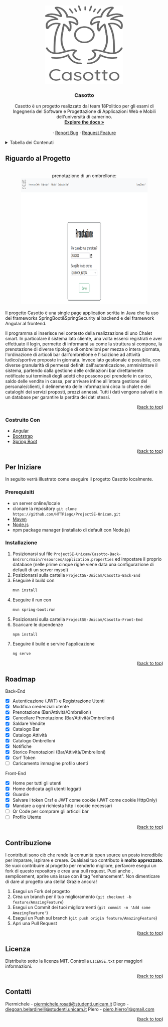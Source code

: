 <div id="top"></div>
<!-- PROJECT LOGO -->
<br />
<div align="center">
  <a href="https://github.com/HTTPiego/ProjectSE-Unicam">
    <img src="logo.jpg" alt="Logo" width="250" height="250">
  </a>

<h3 align="center">Casotto</h3>

  <p align="center">
    Casotto è un progetto realizzato dal team 18Politico per gli esami di Ingegneria del Software e Progettazione di Applicazioni Web e Mobili dell'università di camerino. 
    <br />
    <a href="https://github.com/HTTPiego/ProjectSE-Unicam"><strong>Explore the docs »</strong></a>
    <br />
    <br />
    ·
    <a href="https://github.com/HTTPiego/ProjectSE-Unicam/issues">Report Bug</a>
    ·
    <a href="https://github.com/HTTPiego/ProjectSE-Unicam/issues">Request Feature</a>
  </p>
</div>



<!-- TABLE OF CONTENTS -->
<details>
  <summary>Tabella dei Contenuti</summary>
  <ol>
    <li>
      <a href="#riguardo-al-progetto">Riguardo al Progetto</a>
      <ul>
        <li><a href="#costruito-con">Costruito Con</a></li>
      </ul>
    </li>
    <li>
      <a href="#per-iniziare">Per Iniziare</a>
      <ul>
        <li><a href="#prerequisiti">Prerequisiti</a></li>
        <li><a href="#installazione">Installazione</a></li>
      </ul>
    </li>
    <li><a href="#roadmap">Roadmap</a></li>
    <li><a href="#contribuzione">Contribuzione</a></li>
    <li><a href="#licenza">Licenza</a></li>
    <li><a href="#contatti">Contatti</a></li>
  </ol>
</details>



<!-- ABOUT THE PROJECT -->
## Riguardo al Progetto

<br>

<div align="center" text-align: center;>
  prenotazione di un ombrellone:
    <img src="prenotazione-ombrellone.png" alt="Logo" width="80%" height="400px">
 </div> 

<br>
Il progetto Casotto è una single page application scritta in Java che fa uso dei frameworks SpringBoot&SpringSecurity al backend e del framework Angular al frontend.

Il programma si inserisce nel contesto della realizzazione di uno Chalet smart. In particolare il sistema lato cliente, una volta essersi registrati e aver effettuato il login, permette di informarsi su come la struttura si compone, la prenotazione di diverse tipologie di ombrelloni per mezza o intera giornata, l'ordinazione di articoli bar dall'ombrellone e l'iscizione ad attività ludico/sportive proposte in giornata.
Invece lato gestionale è possibile, con diverse granularità di permessi definiti dall'autenticazione, amministrare il sistema, partendo dalla gestione delle ordinazioni bar direttamente notificate sui terminali degli adetti che possono poi prenderle in carico, saldo delle vendite in cassa, per arrivare infine all'intera gestione del personale/clienti, il delinemento delle informazioni circa lo chalet e dei cataloghi dei servizi proposti, prezzi annessi.
Tutti i dati vengono salvati e in un database per garantire la perdita dei dati stessi.

<p align="right">(<a href="#top">back to top</a>)</p>



### Costruito Con
* [Angular](https://angular.io/)
* [Bootstrap](https://getbootstrap.com)
* [Spring Boot](https://spring.io/projects/spring-boot)

<p align="right">(<a href="#top">back to top</a>)</p>



<!-- GETTING STARTED -->
## Per Iniziare

In seguito verrà illustrato come eseguire il progetto Casotto localmente. 

### Prerequisiti

* un server online/locale
* clonare la repository ```git clone https://github.com/HTTPiego/ProjectSE-Unicam.git ```
* [Maven](https://maven.apache.org/)
* [Node.js](https://nodejs.org)
* npm package manager (installato di default con Node.js)

### Installazione

1. Posizionarsi sul file  ```ProjectSE-Unicam/Casotto-Back-End/src/main/resources/application.properties``` ed impostare il proprio database (nelle prime cinque righe viene data una configurazione di default di un server mysql)
2. Posizionarsi sulla cartella ```ProjectSE-Unicam/Casotto-Back-End```
3. Eseguire il build con 
   ```sh
   mvn install
   ```
4. Eseguire il run con
   ```sh
   mvn spring-boot:run
   ```
5. Posizionarsi sulla cartella ```ProjectSE-Unicam/Casotto-Front-End```
6. Scaricare le dipendenze
   ```sh
   npm install 
   ```
7. Eseguire il build e servire l'applicazione
   ```sh
   ng serve 
   ```

<p align="right">(<a href="#top">back to top</a>)</p>



<!-- ROADMAP -->
## Roadmap

Back-End
- [x] Autenticazione (JWT) e Registrazione Utenti
- [x] Modifica credenziali utente
- [x] Prenotazione (Bar/Attività/Ombrelloni)
- [x] Cancellare Prenotazione (Bar/Attività/Ombrelloni)
- [x] Saldare Vendite
- [x] Catalogo Bar
- [x] Catalogo Attività
- [x] Catalogo Ombrelloni
- [x] Notifiche
- [x] Storico Prenotazioni (Bar/Attività/Ombrelloni) 
- [x] Csrf Token
- [ ] Caricamento immagine profilo utenti

Front-End
- [x] Home per tutti gli utenti
- [x] Home dedicata agli utenti loggati
- [x] Guardie
- [x] Salvare i token Crsf e JWT come cookie (JWT come cookie HttpOnly)
- [x] Mandare a ogni richiesta http i cookie necessari
- [ ] Qr Code per comprare gli articoli bar
- [ ] Profilo Utente

<p align="right">(<a href="#top">back to top</a>)</p>



<!-- CONTRIBUTING -->
## Contribuzione

I contributi sono ciò che rende la comunità open source un posto incredibile per imparare, ispirare e creare. Qualsiasi tuo contributo è **molto apprezzato**.
Se vuoi contribuire al progetto per renderlo migliore, perfavore esegui un fork di questo repository e crea una pull request. Puoi anche , semplicement, aprire una issue con il tag "enhancement".
Non dimenticare di dare al progetto una stella! Grazie ancora!

1. Esegui un Fork del progetto
2. Crea un branch per il tuo miglioramento (`git checkout -b feature/AmazingFeature`)
3. Esegui un Commit dei tuoi miglioramenti (`git commit -m 'Add some AmazingFeature'`)
4. Esegui un Push sul branch (`git push origin feature/AmazingFeature`)
5. Apri una Pull Request

<p align="right">(<a href="#top">back to top</a>)</p>



<!-- LICENSE -->
## Licenza

Distribuito sotto la licenza MIT. Controlla `LICENSE.txt` per maggiori informazioni.

<p align="right">(<a href="#top">back to top</a>)</p>



<!-- CONTACT -->
## Contatti


Piermichele - piermichele.rosati@studenti.unicam.it
Diego - diegoan.belardinelli@studenti.unicam.it
Piero - piero.hierro1@gmail.com

<p align="right">(<a href="#top">back to top</a>)</p>


